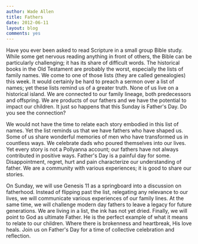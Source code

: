 ```yaml
---
author: Wade Allen
title: Fathers
date: 2012-06-11
layout: blog
comments: yes
---
```


Have you ever been asked to read Scripture in a small group Bible study. While some get nervous reading anything in front of others, the Bible can be particularly challenging; it has its share of difficult words. The historical books in the Old Testament are probably the worst, especially the lists of family names. We come to one of those lists (they are called genealogies) this week. It would certainly be hard to preach a sermon over a list of names; yet these lists remind us of a greater truth. None of us live on a historical island. We are connected to our family lineage, both predecessors and offspring. We are products of our fathers and we have the potential to impact our children. It just so happens that this Sunday is Father's Day. Do you see the connection?

We would not have the time to relate each story embodied in this list of names. Yet the list reminds us that we have fathers who have shaped us. Some of us share wonderful memories of men who have transformed us in countless ways. We celebrate dads who poured themselves into our lives. Yet every story is not a Pollyanna account; our fathers have not always contributed in positive ways. Father's Day is a painful day for some. Disappointment, regret, hurt and pain characterize our understanding of father. We are a community with various experiences; it is good to share our stories.

On Sunday, we will use Genesis 11 as a springboard into a discussion on fatherhood. Instead of flipping past the list, relegating any relevance to our lives, we will communicate various experiences of our family lines. At the same time, we will challenge modern day fathers to leave a legacy for future generations. We are living in a list, the ink has not yet dried. Finally, we will point to God as ultimate Father. He is the perfect example of what it means to relate to our children. Where there is brokenness and heartbreak, His love heals. Join us on Father's Day for a time of collective celebration and reflection.
